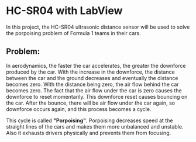 # HC-SR04 with LabView
In this project, the HC-SR04 ultrasonic distance sensor will be used to solve the porpoising problem of Formula 1 teams in their cars.
## Problem:
In aerodynamics, the faster the car accelerates, the greater the downforce produced by the car. With the increase in the downforce, the distance between the car and the ground decreases and eventually the distance becomes zero. With the distance being zero, the air flow behind the car becomes zero. The fact that the air flow under the car is zero causes the downforce to reset momentarily. This downforce reset causes bouncing on the car. After the bounce, there will be air flow under the car again, so downforce occurs again, and this process becomes a cycle. 

This cycle is called **"Porpoising"**. Porpoising decreases speed at the straight lines of the cars and makes them more unbalanced and unstable. Also it exhausts drivers physically and prevents them from focusing. 
